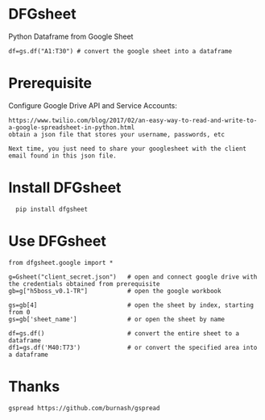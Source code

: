 # DFGsheet
Python Dataframe from Google Sheet

```
df=gs.df("A1:T30") # convert the google sheet into a dataframe
```

# Prerequisite
  
  Configure Google Drive API and Service Accounts:
  ```
  https://www.twilio.com/blog/2017/02/an-easy-way-to-read-and-write-to-a-google-spreadsheet-in-python.html
  obtain a json file that stores your username, passwords, etc
  
  Next time, you just need to share your googlesheet with the client email found in this json file.
  ```
  
# Install DFGsheet
```
  pip install dfgsheet
```
# Use DFGsheet

```
from dfgsheet.google import *

g=Gsheet("client_secret.json")   # open and connect google drive with the credentials obtained from prerequisite
gb=g["h5boss_v0.1-TR"]           # open the google workbook

gs=gb[4]                         # open the sheet by index, starting from 0
gs=gb['sheet_name']              # or open the sheet by name

df=gs.df()                       # convert the entire sheet to a dataframe
df1=gs.df('M40:T73')             # or convert the specified area into a dataframe
```

# Thanks
```
gspread https://github.com/burnash/gspread
```
